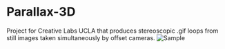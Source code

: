 # Parallax-3D
Project for Creative Labs UCLA that produces stereoscopic .gif loops from still images taken simultaneously by offset cameras.
![Sample](https://imgur.com/ZJXecGz)
